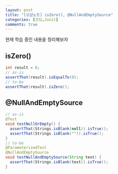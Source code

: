 ```yaml
---
layout: post
title: "[오답노트] isZero(), @NullAndEmptySource"
categories: [코딩,Junit]
comments: true
---
```

현재 학습 중인 내용을 정리해보자

## isZero()

```java
int result = 0;
// as-is
assertThat(result).isEqualTo(0);
// to-be
assertThat(result).isZero();
```

## @NullAndEmptySource

```java
// as-is
@Test
void testNullOrEmpty() {
  assertThat(Strings.isBlank(null)).isTrue();
  assertThat(Strings.isBlank("")).isTrue();
}
// to-be
@ParameterizedTest
@NullAndEmptySource
void testNullAndEmptySource(String text) {
  assertThat(Strings.isBlank(text)).isTrue();
}
```

